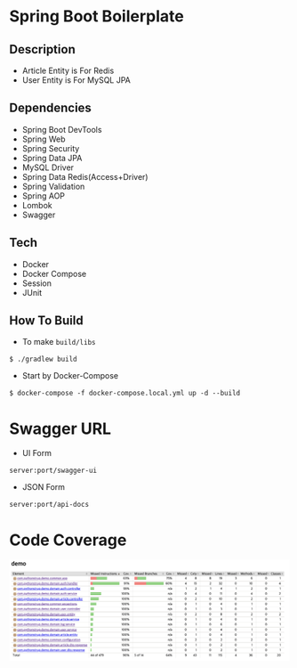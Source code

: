 # Spring Boot Boilerplate

## Description

- Article Entity is For Redis
- User Entity is For MySQL JPA

## Dependencies

- Spring Boot DevTools
- Spring Web
- Spring Security
- Spring Data JPA
- MySQL Driver
- Spring Data Redis(Access+Driver)
- Spring Validation
- Spring AOP
- Lombok
- Swagger

## Tech

- Docker 
- Docker Compose
- Session
- JUnit

## How To Build

- To make `build/libs`

```shell
$ ./gradlew build
```

- Start by Docker-Compose

```shell
$ docker-compose -f docker-compose.local.yml up -d --build
```

# Swagger URL

- UI Form

```
server:port/swagger-ui
```

- JSON Form

```
server:port/api-docs
```

# Code Coverage

<img alt="code coverage percentage" src="docs/code_coverage.png">